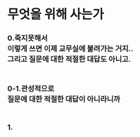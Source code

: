 <h1>무엇을 위해 사는가

<h3>0.죽지못해서
<br>
이렇게 쓰면 이제 교무실에 불려가는 거지..<br>
그리고 질문에 대한 적절한 대답도 아니고.
<br>
<br>

<h3>0-1.관성적으로
<br>
질문에 대한 적절한 대답이 아니라니까<br>
<br>

<h3>1. 